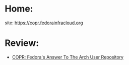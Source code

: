 # Home:
site: https://copr.fedorainfracloud.org

# Review:
- [COPR: Fedora's Answer To The Arch User Repository](https://youtu.be/p36M-IMQY0s)
